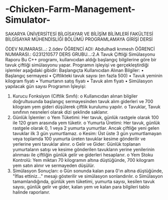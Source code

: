 # -Chicken-Farm-Management-Simulator-
SAKARYA ÜNİVERSİTESİ
BİLGİSAYAR VE BİLİŞİM BİLİMLERİ FAKÜLTESİ
BİLGİSAYAR MÜHENDİSLİĞİ BÖLÜMÜ
PROGRAMLAMAYA GİRİŞİ DERSİ

ÖDEV NUMARASI…: 2.ödev
ÖĞRENCİ ADI: Abdulhadi krımesh
ÖĞRENCİ NUMARASI.: G231210577
DERS GRUBU…:2.A
Tavuk Çiftliği Simülasyonu Raporu
Bu C++ programı, kullanıcıdan aldığı başlangıç bilgilerine göre bir tavuk çiftliği simülasyonu yapar. Programın işleyişi ve gerçekleştirdiği işlemler aşağıdaki gibidir:
Başlangıçta Kullanıcıdan Alınan Bilgiler:
•	Başlangıç sermayesi
•	Çiftlikteki tavuk sayısı (en fazla 500)
•	Tavuk yeminin kilogram fiyatı
•	Yumurtanın satış fiyatı
•	Tavuk alım fiyatı
•	Simülasyon yapılacak gün sayısı
Programın İşleyişi:
1.	Kurucu Fonksiyon (Ciftlik Sınıfı):
o	Kullanıcıdan alınan bilgiler doğrultusunda başlangıç sermayesinden tavuk alım giderleri ve 700 kilogram yem gideri düşülerek çiftlik kurulumu yapılır.
o	Tavuklar, Tavuk sınıfının nesneleri olarak dizi şeklinde saklanır.
2.	Günlük İşlemler:
o	Yem Tüketimi: Her tavuk, günlük rastgele olarak 100 ile 120 gram arasında yem tüketir.
o	Yumurta Üretimi: Her tavuk, günlük rastgele olarak 0, 1 veya 2 yumurta yumurtlar. Ancak çiftliğe yeni gelen tavuklar ilk 3 gün yumurtlamaz.
o	Kesim: Üst üste 3 gün yumurtlamayan veya toplamda 100 yumurta üreten tavuklar kesime gönderilir ve yerlerine yeni tavuklar alınır.
o	Gelir ve Gider: Günlük toplanan yumurtaların satışı ve kesime gönderilen tavukların yerine yenilerinin alınması ile çiftliğin günlük gelir ve giderleri hesaplanır.
o	Yem Stoku Kontrolü: Yem miktarı 70 kilogramın altına düştüğünde, 700 kilogram yem satın alınır ve sermayeden düşülür.
3.	Simülasyon Sonuçları:
o	Gün sonunda kalan para 0'ın altına düştüğünde, "İflas ettiniz..." mesajı gösterilir ve simülasyon sonlandırılır.
o	Simülasyon tamamlandığında, günlük yem tüketimi, yumurta sayısı, kesilen tavuk sayısı, günlük gelir ve gider, kalan yem ve kalan para bilgileri tablo halinde raporlanır.
